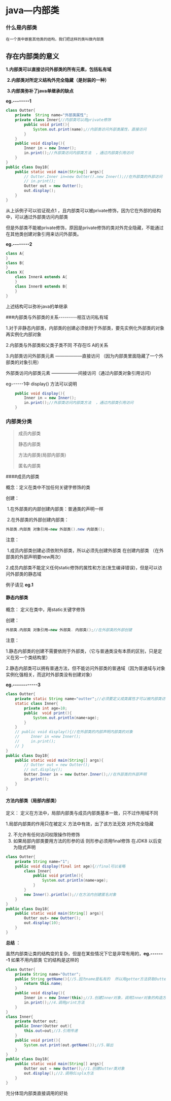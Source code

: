 # java—内部类

### 什么是内部类

 	在一个类中嵌套其他类的结构，我们把这样的类叫做内部类

## 存在内部类的意义

​	**1.内部类可以直接访问外部类的所有元素，包括私有域**

​	**2.内部类对所定义结构外完全隐藏（是封装的一种）**

​	**3.内部类弥补了java单继承的缺点**

**eg.--------1**

```java
class Outter{
    private  String name="外部类属性";
    private class Inner{//内部类可以用private修饰
        public void print(){
            System.out.print(name);//内部类访问外部类属性，直接访问
        }
    } 
    public void display(){
        Inner in = new Inner();
        in.print();//外部类访问内部类方法  ，通过内部类引用访问
    }
}
public class Day18{
    public static void main(String[] args){
        // Outter.Inner in=new Outter().new Inner();//在外部类的外部访问
        // in.print();
        Outter out = new Outter();
        out.display();
    }
}
```

 从上诉例子可以验证观点1  ，且内部类可以被private修饰，因为它在外部的结构中，可以通过外部类访问内部类

但是外部类不能被private修饰，原因是private修饰的类对外完全隐藏，不能通过在其他类创建对象引用来访问外部类。



**eg.--------2**

```java
class A{
}
class B{
}
class X{
    class InnerA extends A{
    }
    class InnerB extends B{       
    }
}
```

上述结构可以弥补java的单继承



###内部类与外部类的关系---------相互访问私有域

1.对于非静态内部类，内部类的创建必须依附于外部类，要先实例化外部类的对象 再实例化内部对象

2.内部类与外部类和父类子类不同   不存在IS  A的关系

3.内部类访问外部类元素    ——————直接访问 （因为内部类里面隐藏了一个外部类的对象引用）

   外部类访问内部类元素     ——————间接访问（通过内部类对象引用访问）



eg------1中   display()  方法可以说明

```java
    public void display(){
        Inner in = new Inner();
        in.print();//外部类访问内部类方法  ，通过内部类引用访问
    }
```



### 内部类分类

> 成员内部类
>
> 静态内部类
>
> 方法内部类(局部内部类)
>
> 匿名内部类

####成员内部类

 概念：定义在类中不加任何关键字修饰的类

创建：

​	1.在外部类的内部创建内部类：普通类的声明一样

​	2.在外部类的外部创建内部类：

```java
外部类.内部类 对象引用=new 外部类().new 内部类();
```

注意：

​	1.成员内部类创建必须依附外部类，所以必须先创建外部类 在创建内部类   （在外部类的外部声明要new两次）

2.成员内部类不能定义任何static修饰的属性和方法(发生编译错误)，但是可以访问外部类的静态域

例子请见  **eg.1**



#### 静态内部类

概念： 定义在类中，用static关键字修饰

创建：

```java
外部类.内部类 对象引用=new 外部类. 内部类();//在外部类的外部创键
```

注意：

​	1.静态内部类的创建不需要依附于外部类，（它与普通类没有本质的区别，只是定义在另一个类结构里）

​	2.静态内部类可以拥有普通方法，但不能访问外部类的普通域（因为普通域与对象实例化强相关，而这时外部类没有创建对象）

**eg.------------3**

```java
class Outter{
    private static String name="outter";//必须要定义成类属性才可以被内部类访问
    static class Inner{
        private int age=10;
        public  void print(){
            System.out.println(name+age);
        }
    }
    // public void display(){//在外部类的内部声明内部类的对象
    //     Inner in =new Inner();
    //     in.print();
    // }
}
public class Day18{
    public static void main(String[] args){
        // Outter out = new Outter();
        // out.display();
        Outter.Inner in = new Outter.Inner();//在外部类的外部声明
        in.print(); 
    }
}
```



#### 方法内部类（局部内部类）

定义： 定义在方法中，局部内部类与成员内部类基本一致，只不过作用域不同

   1.局部内部类的作用只在被定义 方法中有效，出了该方法无效 对外完全隐藏

2. 不允许有任何访问权限操作符修饰
3. 如果局部内部类要用方法的形参的话  则形参必须用final修饰 在JDK8 以后变为隐式声明

```java
class Outter{
    private String name="1";
    public void display(final int age){//final可以省略
        class Inner{
            public void println(){
                System.out.println(name+age);
            }
        }
        new Inner().println();//在方法内创建匿名对象
    }
}
public class Day18{
    public static void main(String[] args){
        Outter out= new Outter();
        out.display(10);
    }
}
```



**总结**  ：

​	虽然内部类让类的结构变的复杂，但是在某些情况下它是非常有用的，**eg.-------1**  如果不用内部类  它的结构是这样的

```java
class Outter{
    private String name="Outter";
    public String getName(){//5.因为name是私有的  所以用getter方法获取Outter的私有属性
        return this.name;
    }
    public void display(){
        Inner in = new Inner(this);//3.创建Inner对象，调用Inner对象的构造方法，将当前对象传过去
        in.print();//4.调用print方法
    }
}
class Inner{
    private Outter out;
    public Inner(Outter out){
        this.out=out;//3.引用传递
    }
    public void print(){
        System.out.print(out.getName());//5.输出
    }
}
public class Day18{
    public static void main(String[] args){
        Outter out = new Outter();//1.创建Outter类对象
        out.display();//2.调用displa方法
    }
}
```

充分体现内部类直接调用的好处

